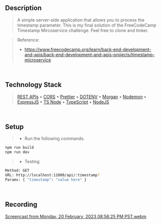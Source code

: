 ## Description

> A simple server-side application that allows you to process the timestamp parameter. This is my final solution of the FreeCodeCamp Timestamp Mircoservice challenge. Feel free to clone and tinker.

> Reference:
>
> - https://www.freecodecamp.org/learn/back-end-development-and-apis/back-end-development-and-apis-projects/timestamp-microservice

<br />

## Technology Stack

> [REST APIs](https://restfulapi.net/) • [CORS](https://www.npmjs.com/package/cors) • [Prettier](https://www.npmjs.com/package/prettier) • [DOTENV](https://www.npmjs.com/package/dotenv) • [Morgan](https://www.npmjs.com/package/morgan) • [Nodemon](https://www.npmjs.com/package/nodemon) • [ExpressJS](https://www.npmjs.com/package/express) • [TS Node](https://www.npmjs.com/package/ts-node) • [TypeScript](https://www.npmjs.com/package/ts-node) • [NodeJS](https://nodejs.org/docs/latest-v16.x/api/)

<br />

## Setup

> - Run the following commands.

```bash
npm run build
npm run dev
```

> - Testing

```bash
Method: GET
URL: http://localhost:11000/api/:timestamp?
Params: { "timestamp": "value here" }
```

<br />

## Recording
[Screencast from Monday, 20 February, 2023 08:56:25 PM PST.webm](https://user-images.githubusercontent.com/69438999/220115409-cc0a439a-8540-474f-ab12-aba08633c494.webm)

